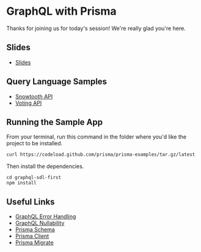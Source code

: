 # GraphQL with Prisma

Thanks for joining us for today's session! We're really glad you're here.

## Slides

- [Slides](https://slides.com/moonhighway/graphql-with-prisma/)

## Query Language Samples

- [Snowtooth API](https://snowtooth.moonhighway.com)
- [Voting API](http://vote.moonhighway.com)

## Running the Sample App

From your terminal, run this command in the folder where you'd like the project to be installed.

```sh
curl https://codeload.github.com/prisma/prisma-examples/tar.gz/latest | tar -xz --strip=2 prisma-examples-latest/typescript/graphql-sdl-first
```

Then install the dependencies.

```
cd graphql-sdl-first
npm install
```
## Useful Links

* [GraphQL Error Handling](https://sachee.medium.com/200-ok-error-handling-in-graphql-7ec869aec9bc)
* [GraphQL Nullability](https://hasura.io/blog/graphql-nulls-cheatsheet/)
* [Prisma Schema](https://www.prisma.io/docs/concepts/components/prisma-schema)
* [Prisma Client](https://www.prisma.io/docs/concepts/components/prisma-client)
* [Prisma Migrate](https://www.prisma.io/docs/concepts/components/prisma-migrate)

